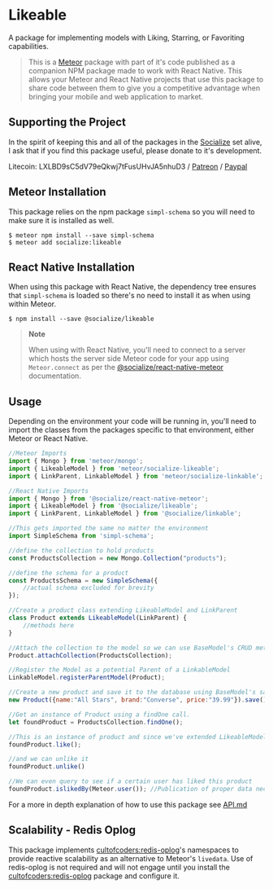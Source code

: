 # Likeable

A package for implementing models with Liking, Starring, or Favoriting capabilities.

>This is a [Meteor][meteor] package with part of it's code published as a companion NPM package made to work with React Native. This allows your Meteor and React Native projects that use this package to share code between them to give you a competitive advantage when bringing your mobile and web application to market.

## Supporting the Project
In the spirit of keeping this and all of the packages in the [Socialize][socialize] set alive, I ask that if you find this package useful, please donate to it's development.

Litecoin: LXLBD9sC5dV79eQkwj7tFusUHvJA5nhuD3 / [Patreon](https://www.patreon.com/user?u=4866588) / [Paypal](https://www.paypal.me/copleykj)

## Meteor Installation

This package relies on the npm package `simpl-schema` so you will need to make sure it is installed as well.

```shell
$ meteor npm install --save simpl-schema
$ meteor add socialize:likeable
```

## React Native Installation

When using this package with React Native, the dependency tree ensures that `simpl-schema` is loaded so there's no need to install it as when using within Meteor.

```shell
$ npm install --save @socialize/likeable
```
> **Note**
>
>  When using with React Native, you'll need to connect to a server which hosts the server side Meteor code for your app using `Meteor.connect` as per the [@socialize/react-native-meteor](https://www.npmjs.com/package/@socialize/react-native-meteor#example-usage) documentation.

## Usage

Depending on the environment your code will be running in, you'll need to import the classes from the packages specific to that environment, either Meteor or React Native.

```javascript
//Meteor Imports
import { Mongo } from 'meteor/mongo';
import { LikeableModel } from 'meteor/socialize-likeable';
import { LinkParent, LinkableModel } from 'meteor/socialize-linkable';
```

```javascript
//React Native Imports
import { Mongo } from '@socialize/react-native-meteor';
import { LikeableModel } from '@socialize/likeable';
import { LinkParent, LinkableModel } from '@socialize/linkable';
```

```javascript
//This gets imported the same no matter the environment
import SimpleSchema from 'simpl-schema';

//define the collection to hold products
const ProductsCollection = new Mongo.Collection("products");

//define the schema for a product
const ProductsSchema = new SimpleSchema({
    //actual schema excluded for brevity
});

//Create a product class extending LikeableModel and LinkParent
class Product extends LikeableModel(LinkParent) {
    //methods here
}

//Attach the collection to the model so we can use BaseModel's CRUD methods
Product.attachCollection(ProductsCollection);

//Register the Model as a potential Parent of a LinkableModel
LinkableModel.registerParentModel(Product);

//Create a new product and save it to the database using BaseModel's save method.
new Product({name:"All Stars", brand:"Converse", price:"39.99"}).save();

//Get an instance of Product using a findOne call.
let foundProduct = ProductsCollection.findOne();

//This is an instance of product and since we've extended LikeableModel we can now just call it's like method
foundProduct.like();

//and we can unlike it
foundProduct.unlike()

//We can even query to see if a certain user has liked this product
foundProduct.islikedBy(Meteor.user()); //Publication of proper data necessary if querying client side of course
```

For a more in depth explanation of how to use this package see [API.md](api)

## Scalability - Redis Oplog

This package implements [cultofcoders:redis-oplog][redis-oplog]'s namespaces to provide reactive scalability as an alternative to Meteor's `livedata`. Use of redis-oplog is not required and will not engage until you install the [cultofcoders:redis-oplog][redis-oplog] package and configure it.


[redis-oplog]:https://github.com/cultofcoders/redis-oplog
[meteor]: https://meteor.com
[api]: https://github.com/copleykj/socialize-likeable/blob/master/API.md
[socialize]: https://atmospherejs.com/socialize
